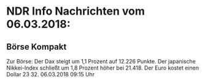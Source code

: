 # NDR Info Nachrichten vom 06.03.2018:


## Börse Kompakt
Zur Börse: Der Dax steigt um 1,1 Prozent auf 12.226 Punkte. Der japanische Nikkei-Index schließt um 1,8 Prozent höher bei 21.418. Der Euro kostet einen Dollar 23 32. 06.03.2018 09:15 Uhr 
